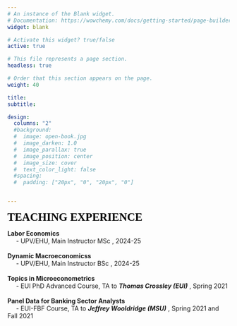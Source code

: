 ```yaml
---
# An instance of the Blank widget.
# Documentation: https://wowchemy.com/docs/getting-started/page-builder/
widget: blank

# Activate this widget? true/false
active: true

# This file represents a page section.
headless: true

# Order that this section appears on the page.
weight: 40

title:
subtitle:

design:
  columns: "2"
  #background:
  #  image: open-book.jpg
  #  image_darken: 1.0
  #  image_parallax: true
  #  image_position: center
  #  image_size: cover
  #  text_color_light: false
  #spacing:
  #  padding: ["20px", "0", "20px", "0"]


---
```


<span style="font-family:Lora; color:black; font-size:25px">**TEACHING EXPERIENCE**</span>

**Labor Economics**
<br> &nbsp;&nbsp;&nbsp;&nbsp; -  UPV/EHU, Main Instructor MSc , 2024-25  
<br> 
**Dynamic Macroeconomicss**
<br> &nbsp;&nbsp;&nbsp;&nbsp; -  UPV/EHU, Main Instructor BSc , 2024-25  
<br> 
 **Topics in Microeconometrics**
   <br> &nbsp;&nbsp;&nbsp;&nbsp; -  EUI PhD Advanced Course, TA to **_Thomas Crossley (EUI)_** , Spring 2021   
<br> 
**Panel Data for Banking Sector Analysts**
   <br> &nbsp;&nbsp;&nbsp;&nbsp; -  EUI-FBF Course, TA to **_Jeffrey Wooldridge (MSU)_** , Spring 2021 and Fall 2021
   


